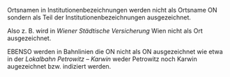 Ortsnamen in Institutionenbezeichnungen werden nicht als Ortsname ON sondern als Teil der Institutionenbezeichnungen ausgezeichnet.

Also z. B. wird in *Wiener Städtische Versicherung* Wien nicht als Ort ausgezeichnet.

EBENSO werden in Bahnlinien die ON nicht als ON ausgezeichnet wie etwa in der *Lokalbahn Petrowitz – Karwin* weder Petrowitz noch Karwin augezeichnet bzw. indiziert werden.

